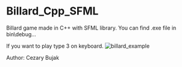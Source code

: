 # Billard_Cpp_SFML
Billard game made in C++ with SFML library.
You can find .exe file in bin\debug...

If you want to play type 3 on keyboard.
![billard_example](https://user-images.githubusercontent.com/75490317/118403759-2e0b0a80-b670-11eb-8ceb-1dfc6d2ad678.PNG)

Author: Cezary Bujak



